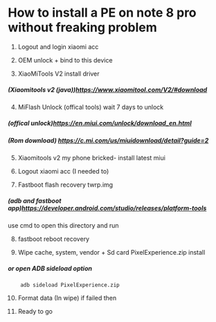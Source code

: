 # How to install a PE on note 8 pro without freaking problem

1.  Logout and login xiaomi acc

2.  OEM unlock + bind to this device

3.  XiaoMiTools V2 install driver
##### (Xiaomitools v2 (java))https://www.xiaomitool.com/V2/#download

4.  MiFlash Unlock (offical tools) wait 7 days to unlock
##### (offical unlock)https://en.miui.com/unlock/download_en.html
##### (Rom download) https://c.mi.com/us/miuidownload/detail?guide=2

5.  Xiaomitools v2 my phone bricked- install latest miui

6.  Logout xiaomi acc (I needed to)

7.  Fastboot flash recovery twrp.img
##### (adb and fastboot app)https://developer.android.com/studio/releases/platform-tools
use cmd to open this directory and run
    
8.  fastboot reboot recovery

9.  Wipe cache, system, vendor + Sd card PixelExperience.zip install
##### or open ADB sideload option
        adb sideload PixelExperience.zip
   
10. Format data (In wipe) if failed then

11. Ready to go

